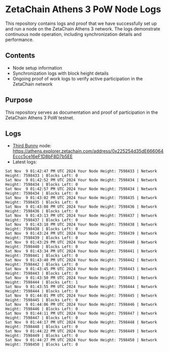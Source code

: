 # ZetaChain Athens 3 PoW Node Logs
This repository contains logs and proof that we have successfully set up and run a node on the ZetaChain Athens 3 network. The logs demonstrate continuous node operation, including synchronization details and performance.

## Contents
- Node setup information
- Synchronization logs with block height details
- Ongoing proof of work logs to verify active participation in the ZetaChain network

## Purpose
This repository serves as documentation and proof of participation in the ZetaChain Athens 3 PoW testnet.

## Logs

- [Third Bunny](https://thirdbunny.xyz/) node: https://athens.explorer.zetachain.com/address/0x225254d35dE666064Eccc5ce16eF1D8bF8D7b5EE
- Latest logs:
```
Sat Nov  9 01:42:47 PM UTC 2024 Your Node Height: 7598433 | Network Height: 7598433 | Blocks Left: 0
Sat Nov  9 01:42:52 PM UTC 2024 Your Node Height: 7598434 | Network Height: 7598434 | Blocks Left: 0
Sat Nov  9 01:42:57 PM UTC 2024 Your Node Height: 7598434 | Network Height: 7598434 | Blocks Left: 0
Sat Nov  9 01:43:02 PM UTC 2024 Your Node Height: 7598435 | Network Height: 7598435 | Blocks Left: 0
Sat Nov  9 01:43:08 PM UTC 2024 Your Node Height: 7598436 | Network Height: 7598436 | Blocks Left: 0
Sat Nov  9 01:43:13 PM UTC 2024 Your Node Height: 7598437 | Network Height: 7598437 | Blocks Left: 0
Sat Nov  9 01:43:18 PM UTC 2024 Your Node Height: 7598438 | Network Height: 7598438 | Blocks Left: 0
Sat Nov  9 01:43:24 PM UTC 2024 Your Node Height: 7598439 | Network Height: 7598439 | Blocks Left: 0
Sat Nov  9 01:43:29 PM UTC 2024 Your Node Height: 7598440 | Network Height: 7598440 | Blocks Left: 0
Sat Nov  9 01:43:34 PM UTC 2024 Your Node Height: 7598441 | Network Height: 7598441 | Blocks Left: 0
Sat Nov  9 01:43:40 PM UTC 2024 Your Node Height: 7598442 | Network Height: 7598442 | Blocks Left: 0
Sat Nov  9 01:43:45 PM UTC 2024 Your Node Height: 7598443 | Network Height: 7598443 | Blocks Left: 0
Sat Nov  9 01:43:50 PM UTC 2024 Your Node Height: 7598443 | Network Height: 7598444 | Blocks Left: 1
Sat Nov  9 01:43:55 PM UTC 2024 Your Node Height: 7598444 | Network Height: 7598444 | Blocks Left: 0
Sat Nov  9 01:44:01 PM UTC 2024 Your Node Height: 7598445 | Network Height: 7598445 | Blocks Left: 0
Sat Nov  9 01:44:06 PM UTC 2024 Your Node Height: 7598446 | Network Height: 7598446 | Blocks Left: 0
Sat Nov  9 01:44:11 PM UTC 2024 Your Node Height: 7598447 | Network Height: 7598447 | Blocks Left: 0
Sat Nov  9 01:44:17 PM UTC 2024 Your Node Height: 7598448 | Network Height: 7598448 | Blocks Left: 0
Sat Nov  9 01:44:22 PM UTC 2024 Your Node Height: 7598449 | Network Height: 7598449 | Blocks Left: 0
Sat Nov  9 01:44:27 PM UTC 2024 Your Node Height: 7598450 | Network Height: 7598450 | Blocks Left: 0
```
